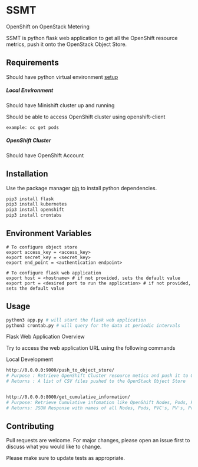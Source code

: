 # SSMT 

OpenShift on OpenStack Metering 

SSMT is python flask web application to get all the OpenShift resource metrics, push it onto the OpenStack Object Store. 


## Requirements

Should have python virtual environment [setup](https://www.tutorialspoint.com/python-virtual-environment)

##### Local Environment 

Should have Minishift cluster up and running


Should be able to access OpenShift cluster using openshift-client 
```
example: oc get pods
```


##### OpenShift Cluster

Should have OpenShift Account

## Installation

Use the package manager [pip](https://pip.pypa.io/en/stable/) to install python dependencies.

```bash
pip3 install flask 
pip3 install kubernetes
pip3 install openshift
pip3 install crontabs
```

## 
## Environment Variables

```
# To configure object store
export access_key = <access_key>
export secret_key = <secret_key>
export end_point = <authentication endpoint> 

# To configure flask web application 
export host = <hostname> # if not provided, sets the default value
export port = <desired port to run the application> # if not provided, sets the default value
```

## 
## Usage

```python
python3 app.py # will start the flask web application 
python3 crontab.py # will query for the data at periodic intervals
```
Flask Web Application Overview

Try to access the web application URL using the following commands

Local Development

```bash
http://0.0.0.0:9000/push_to_object_store/
# Purpose : Retrieve OpenShift Cluster resource metics and push it to OpenStack Object Store 
# Returns : A list of CSV files pushed to the OpenStack Object Store


http://0.0.0.0:8000/get_cumulative_information/
# Purpose: Retrieve Cumulative infomation like OpenShift Nodes, Pods, PVC's, Projects etc.
# Returns: JSON Response with names of all Nodes, Pods, PVC's, PV's, Projects in an OpenShift cluster

```

## Contributing
Pull requests are welcome. For major changes, please open an issue first to discuss what you would like to change.

Please make sure to update tests as appropriate.